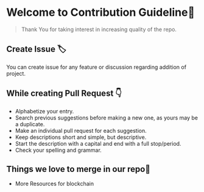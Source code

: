 # Welcome to Contribution Guideline📖

> Thank You for taking interest in increasing quality of the repo.

## Create Issue 🏷️
You can create issue for any feature or discussion regarding addition of project.

## While creating Pull Request 👇

- Alphabetize your entry.
- Search previous suggestions before making a new one, as yours may be a duplicate.
- Make an individual pull request for each suggestion.
- Keep descriptions short and simple, but descriptive.
- Start the description with a capital and end with a full stop/period.
- Check your spelling and grammar.

## Things we love to merge in our repo🚀

- More Resources for blockchain
